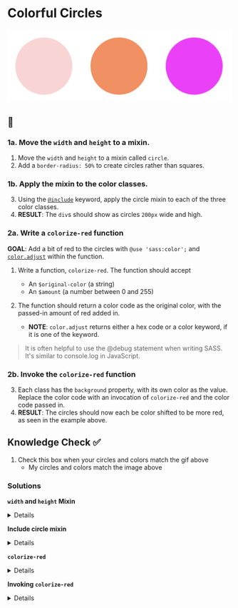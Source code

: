 # Colorful Circles

![example completed exercise](./assets/4.FinalOutput.png)

## 📝

### 1a. Move the `width` and `height` to a mixin.

1. Move the `width` and `height` to a mixin called `circle`.
2. Add a `border-radius: 50%` to create circles rather than squares.

### 1b. Apply the mixin to the color classes.

3. Using the [`@include`](https://sass-lang.com/documentation/at-rules/mixin) keyword, apply the circle mixin to each of the three color classes.
4. **RESULT**: The `div`s should show as circles `200px` wide and high.

### 2a. Write a `colorize-red` function

**GOAL**: Add a bit of red to the circles with `@use 'sass:color';` and [`color.adjust`](https://sass-lang.com/documentation/modules/color) within the function.

1. Write a function, `colorize-red`. The function should accept
    - An `$original-color` (a string)
    - An `$amount` (a number between 0 and 255)

2. The function should return a color code as the original color, with the passed-in amount of red added in.
   - **NOTE**: `color.adjust` returns either a hex code or a color keyword, if it is one of the keyword.

> It is often helpful to use the @debug statement when writing SASS. It's similar to console.log in JavaScript.

### 2b. Invoke the `colorize-red` function

3. Each class has the `background` property, with its own color as the value. Replace the color code with an invocation of `colorize-red` and the color code passed in.
4. **RESULT**: The circles should now each be color shifted to be more red, as seen in the example above.

## Knowledge Check ✅

1. Check this box when your circles and colors match the gif above
    - My circles and colors match the image above

### Solutions

**`width` and `height` Mixin**

<details>

```scss
@mixin circle {
    width: 200px;
    height: 200px;
    border-radius: 50%;
}
```
And remember to remove `width` and `height` from the classes below!

</details>

**Include circle mixin**
<details>

```scss
.grey {
    @include circle;
    background: lightgray;
}
```

</details>

**`colorize-red`**
<details>

```scss
@function colorize-red($original-color, $amount: 255) {
    @return color.adjust($original-color, $red: $amount);
}
```

</details>

**Invoking `colorize-red`**
<details>

```scss
.grey {
    @include circle;
    background: colorize-red(lightgray, 255);
}
```

</details>